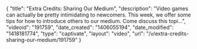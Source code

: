 {
    "title": "Extra Credits: Sharing Our Medium",
    "description": "Video games can actually be pretty intimidating to newcomers. This week, we offer some tips for how to introduce others to our medium. Come discuss this topi...",
    "videoid": "191759",
    "date_created": "1406055194",
    "date_modified": "1418181774",
    "type": "captivate",
    "layout": "video",
    "url": "\/v\/extra-credits-sharing-our-medium\/191759"
}